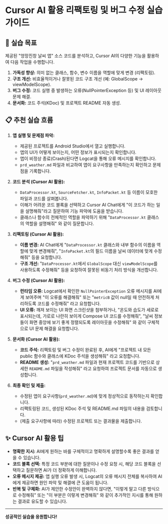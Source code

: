 # Cursor AI 활용 리팩토링 및 버그 수정 실습 가이드

## 🚀 실습 목표

제공된 "엉망진창 날씨 앱" 소스 코드를 분석하고, Cursor AI의 다양한 기능을 활용하여 다음 작업을 수행합니다.

1.  **가독성 향상:** 의미 없는 클래스, 함수, 변수 이름을 역할에 맞게 변경 (리팩토링).
2.  **구조 개선:** 비효율적이거나 잘못된 코드 구조 개선 (예: GlobalScope -> viewModelScope).
3.  **버그 수정:** 코드 실행 중 발생하는 오류(NullPointerException 등) 및 UI 레이아웃 문제 해결.
4.  **문서화:** 코드 주석(KDoc) 및 프로젝트 README 자동 생성.

## 📋 추천 실습 흐름

1.  **앱 실행 및 문제점 파악:**

    - 제공된 프로젝트를 Android Studio에서 열고 실행합니다.
    - 앱의 UI가 어떻게 보이는지, 어떤 정보가 표시되는지 확인합니다.
    - 앱이 비정상 종료(Crash)된다면 Logcat을 통해 오류 메시지를 확인합니다.
    - `prd_weather.md` 파일과 비교하여 앱이 요구사항을 만족하는지 확인하고 문제점을 기록합니다.

2.  **코드 분석 (Cursor AI 활용):**

    - `DataProcessor.kt`, `SourceFetcher.kt`, `InfoPacket.kt` 등 이름이 모호한 파일과 코드를 살펴봅니다.
    - 이해가 어려운 코드 블록을 선택하고 Cursor AI Chat에게 "이 코드가 하는 일을 설명해줘"라고 질문하여 기능 파악에 도움을 받습니다.
    - 클래스나 함수의 전체적인 역할을 파악하기 위해 "`DataProcessor.kt` 클래스의 역할을 설명해줘" 와 같이 질문합니다.

3.  **리팩토링 (Cursor AI 활용):**

    - **이름 변경:** AI Chat에게 "`DataProcessor.kt` 클래스와 내부 함수의 이름을 역할에 맞게 변경해줘", "`InfoPacket.kt`의 필드 이름을 날씨 데이터에 맞게 수정해줘" 등을 요청합니다.
    - **구조 개선:** "`DataProcessor.kt`에서 `GlobalScope` 대신 `viewModelScope`를 사용하도록 수정해줘" 등을 요청하여 잘못된 비동기 처리 방식을 개선합니다.

4.  **버그 수정 (Cursor AI 활용):**

    - **런타임 오류:** Logcat에서 확인한 `NullPointerException` 오류 메시지를 AI에게 보여주며 "이 오류를 해결해줘" 또는 "`metricB` 값이 null일 때 안전하게 처리하도록 코드를 수정해줘" 라고 요청합니다.
    - **UI 오류:** 깨져 보이는 UI 화면 스크린샷을 첨부하거나, "온도와 습도가 세로로 표시되는데, 가로로 나란히 보이게 Compose UI 코드를 수정해줘", "날씨 정보들이 화면 중앙에 보기 좋게 정렬되도록 레이아웃을 수정해줘" 와 같이 구체적으로 UI 문제 해결을 요청합니다.

5.  **문서화 (Cursor AI 활용):**

    - **코드 주석:** 리팩토링 및 버그 수정이 완료된 후, AI에게 "프로젝트 내 모든 public 함수와 클래스에 KDoc 주석을 생성해줘" 라고 요청합니다.
    - **README 생성:** "`prd_weather.md` 파일과 현재 프로젝트 코드를 기반으로 상세한 `README.md` 파일을 작성해줘" 라고 요청하여 프로젝트 문서를 자동으로 생성합니다.

6.  **최종 확인 및 제출:**
    - 수정된 앱이 요구사항(`prd_weather.md`)에 맞게 정상적으로 동작하는지 확인합니다.
    - 리팩토링된 코드, 생성된 KDoc 주석 및 README.md 파일의 내용을 검토합니다.
    - (제출 요구사항에 따라) 수정된 프로젝트 또는 결과물을 제출합니다.

## ✨ Cursor AI 활용 팁

- **명확한 지시:** AI에게 원하는 바를 구체적이고 명확하게 설명할수록 좋은 결과를 얻을 수 있습니다.
- **코드 블록 선택:** 특정 코드 부분에 대한 질문이나 수정 요청 시, 해당 코드 블록을 선택하고 질문하면 AI가 더 정확하게 이해합니다.
- **오류 메시지 제공:** 앱 실행 오류 발생 시, Logcat의 오류 메시지 전체를 복사하여 AI에게 제공하면 원인 파악 및 해결에 큰 도움이 됩니다.
- **반복 및 구체화:** AI가 제안한 수정안이 완벽하지 않다면, "이렇게 말고 다른 방식으로 수정해줘" 또는 "이 부분은 이렇게 변경해줘" 와 같이 추가적인 지시를 통해 원하는 결과로 유도할 수 있습니다.

---

**성공적인 실습을 응원합니다!**
